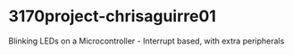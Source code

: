 # 3170project-chrisaguirre01
Blinking LEDs on a Microcontroller - Interrupt based, with extra peripherals
